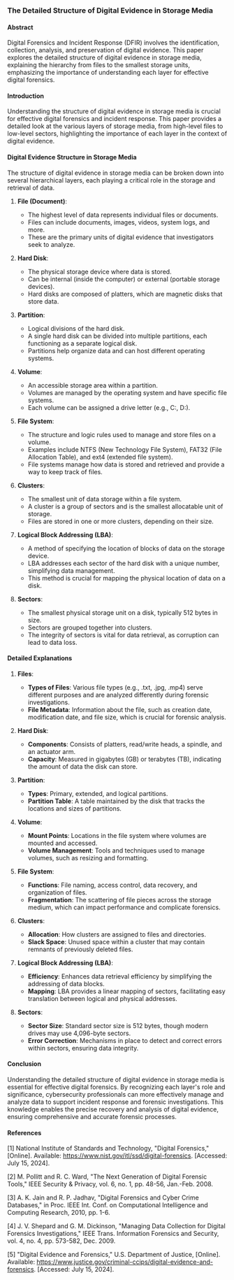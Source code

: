 ### The Detailed Structure of Digital Evidence in Storage Media

#### Abstract
Digital Forensics and Incident Response (DFIR) involves the identification, collection, analysis, and preservation of digital evidence. This paper explores the detailed structure of digital evidence in storage media, explaining the hierarchy from files to the smallest storage units, emphasizing the importance of understanding each layer for effective digital forensics.

#### Introduction
Understanding the structure of digital evidence in storage media is crucial for effective digital forensics and incident response. This paper provides a detailed look at the various layers of storage media, from high-level files to low-level sectors, highlighting the importance of each layer in the context of digital evidence.

#### Digital Evidence Structure in Storage Media
The structure of digital evidence in storage media can be broken down into several hierarchical layers, each playing a critical role in the storage and retrieval of data.

1. **File (Document)**:
    - The highest level of data represents individual files or documents.
    - Files can include documents, images, videos, system logs, and more.
    - These are the primary units of digital evidence that investigators seek to analyze.

2. **Hard Disk**:
    - The physical storage device where data is stored.
    - Can be internal (inside the computer) or external (portable storage devices).
    - Hard disks are composed of platters, which are magnetic disks that store data.

3. **Partition**:
    - Logical divisions of the hard disk.
    - A single hard disk can be divided into multiple partitions, each functioning as a separate logical disk.
    - Partitions help organize data and can host different operating systems.

4. **Volume**:
    - An accessible storage area within a partition.
    - Volumes are managed by the operating system and have specific file systems.
    - Each volume can be assigned a drive letter (e.g., C:, D:).

5. **File System**:
    - The structure and logic rules used to manage and store files on a volume.
    - Examples include NTFS (New Technology File System), FAT32 (File Allocation Table), and ext4 (extended file system).
    - File systems manage how data is stored and retrieved and provide a way to keep track of files.

6. **Clusters**:
    - The smallest unit of data storage within a file system.
    - A cluster is a group of sectors and is the smallest allocatable unit of storage.
    - Files are stored in one or more clusters, depending on their size.

7. **Logical Block Addressing (LBA)**:
    - A method of specifying the location of blocks of data on the storage device.
    - LBA addresses each sector of the hard disk with a unique number, simplifying data management.
    - This method is crucial for mapping the physical location of data on a disk.

8. **Sectors**:
    - The smallest physical storage unit on a disk, typically 512 bytes in size.
    - Sectors are grouped together into clusters.
    - The integrity of sectors is vital for data retrieval, as corruption can lead to data loss.

#### Detailed Explanations

1. **Files**:
    - **Types of Files**: Various file types (e.g., .txt, .jpg, .mp4) serve different purposes and are analyzed differently during forensic investigations.
    - **File Metadata**: Information about the file, such as creation date, modification date, and file size, which is crucial for forensic analysis.

2. **Hard Disk**:
    - **Components**: Consists of platters, read/write heads, a spindle, and an actuator arm.
    - **Capacity**: Measured in gigabytes (GB) or terabytes (TB), indicating the amount of data the disk can store.

3. **Partition**:
    - **Types**: Primary, extended, and logical partitions.
    - **Partition Table**: A table maintained by the disk that tracks the locations and sizes of partitions.

4. **Volume**:
    - **Mount Points**: Locations in the file system where volumes are mounted and accessed.
    - **Volume Management**: Tools and techniques used to manage volumes, such as resizing and formatting.

5. **File System**:
    - **Functions**: File naming, access control, data recovery, and organization of files.
    - **Fragmentation**: The scattering of file pieces across the storage medium, which can impact performance and complicate forensics.

6. **Clusters**:
    - **Allocation**: How clusters are assigned to files and directories.
    - **Slack Space**: Unused space within a cluster that may contain remnants of previously deleted files.

7. **Logical Block Addressing (LBA)**:
    - **Efficiency**: Enhances data retrieval efficiency by simplifying the addressing of data blocks.
    - **Mapping**: LBA provides a linear mapping of sectors, facilitating easy translation between logical and physical addresses.

8. **Sectors**:
    - **Sector Size**: Standard sector size is 512 bytes, though modern drives may use 4,096-byte sectors.
    - **Error Correction**: Mechanisms in place to detect and correct errors within sectors, ensuring data integrity.

#### Conclusion
Understanding the detailed structure of digital evidence in storage media is essential for effective digital forensics. By recognizing each layer's role and significance, cybersecurity professionals can more effectively manage and analyze data to support incident response and forensic investigations. This knowledge enables the precise recovery and analysis of digital evidence, ensuring comprehensive and accurate forensic processes.

#### References
[1] National Institute of Standards and Technology, "Digital Forensics," [Online]. Available: https://www.nist.gov/itl/ssd/digital-forensics. [Accessed: July 15, 2024].

[2] M. Pollitt and R. C. Ward, "The Next Generation of Digital Forensic Tools," IEEE Security & Privacy, vol. 6, no. 1, pp. 48-56, Jan.-Feb. 2008.

[3] A. K. Jain and R. P. Jadhav, "Digital Forensics and Cyber Crime Databases," in Proc. IEEE Int. Conf. on Computational Intelligence and Computing Research, 2010, pp. 1-6.

[4] J. V. Shepard and G. M. Dickinson, "Managing Data Collection for Digital Forensics Investigations," IEEE Trans. Information Forensics and Security, vol. 4, no. 4, pp. 573-582, Dec. 2009.

[5] "Digital Evidence and Forensics," U.S. Department of Justice, [Online]. Available: https://www.justice.gov/criminal-ccips/digital-evidence-and-forensics. [Accessed: July 15, 2024].

